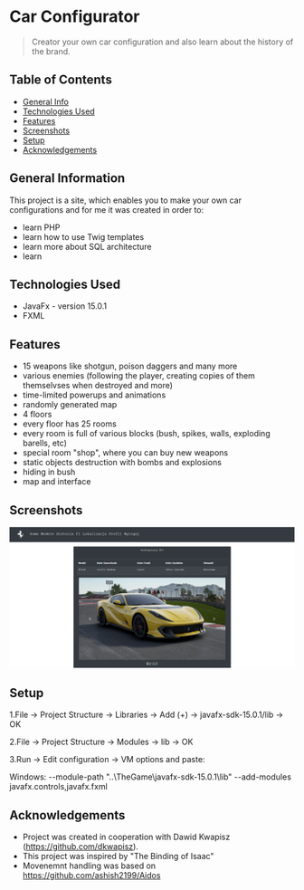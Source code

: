 # Car Configurator
> Creator your own car configuration and also learn about the history of the brand.
## Table of Contents
* [General Info](#general-information)
* [Technologies Used](#technologies-used)
* [Features](#features)
* [Screenshots](#screenshots)
* [Setup](#setup)
* [Acknowledgements](#acknowledgements)


## General Information

This project is a site, which enables you to make your own car configurations and for me it was created in order to:
- learn PHP
- learn how to use Twig templates
- learn more about SQL architecture
- learn



## Technologies Used
- JavaFx - version 15.0.1
- FXML


## Features
- 15 weapons like shotgun, poison daggers and many more
- various enemies (following the player, creating copies of them themselvses when destroyed and more)
- time-limited powerups and animations
- randomly generated map
- 4 floors
- every floor has 25 rooms
- every room is full of various blocks (bush, spikes, walls, exploding barells, etc) 
- special room "shop", where you can buy new weapons
- static objects destruction with bombs and explosions
- hiding in bush
- map and interface


## Screenshots
![Example screenshot](./img/screen1.png)


## Setup
1.File -> Project Structure -> Libraries -> Add (+) -> javafx-sdk-15.0.1/lib -> OK

2.File -> Project Structure -> Modules -> lib -> OK

3.Run -> Edit configuration -> VM options and paste:

Windows: --module-path "..\TheGame\javafx-sdk-15.0.1\lib" --add-modules javafx.controls,javafx.fxml



## Acknowledgements
- Project was created in cooperation with Dawid Kwapisz (https://github.com/dkwapisz).
- This project was inspired by "The Binding of Isaac"
- Movenemnt handling was based on https://github.com/ashish2199/Aidos
